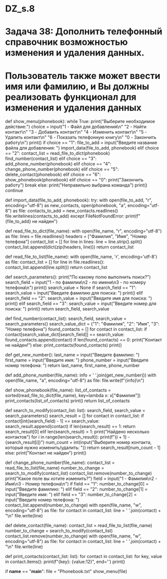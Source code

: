 # DZ_s.8
# Задача 38: Дополнить телефонный справочник возможностью изменения и удаления данных. 
# Пользователь также может ввести имя или фамилию, и Вы должны реализовать функционал для изменения и удаления данных

def show_menu(phonebook):
    while True:
        print("Выберите необходимое действие:")
        choice = input("1 - Файл для добавления\n"
                            "2 - Найти контакт\n"
                            "3 - Добавить контакт\n"
                            "4 - Изменить контакт\n"
                            "5 - Удалить контакт\n"
                            "6 - Показать телефонную книгу\n"
                            "0 - Закончить работу\n")
        print()
        if choice == "1":
            file_to_add = input("Введите название файла для добавления: ")
            import_data(file_to_add, phonebook)
        elif choice == "2":
            contact_list = read_file_to_dict(phonebook)
            find_number(contact_list)
        elif choice == "3":
            add_phone_number(phonebook)
        elif choice == "4":
            change_phone_number(phonebook)
        elif choice == "5":
            delete_contact(phonebook)
        elif choice == "6":
            show_phonebook(phonebook)
        elif choice == "0":
            print("Закончить работу")
            break
        else:
            print("Неправильно выбрана команда")
            print()
            continue

def import_data(file_to_add, phonebook):
    try:
        with open(file_to_add, "r", encoding="utf-8") as new_contacts, open(phonebook, "a", encoding="utf-8") as file:
            contacts_to_add = new_contacts.readlines()
            file.writelines(contacts_to_add)
    except FileNotFoundError:
        print(f"{file_to_add} не найден")

def read_file_to_dict(file_name):
    with open(file_name, "r", encoding="utf-8") as file:
        lines = file.readlines()
    headers = ["Фамилия", "Имя", "Номер телефона"]
    contact_list = []
    for line in lines:
        line = line.strip().split()
        contact_list.append(dict(zip(headers, line)))
    return contact_list

def read_file_to_list(file_name):
    with open(file_name, 'r', encoding='utf-8') as file:
        contact_list = []
        for line in file.readlines():
            contact_list.append(line.split())
    return contact_list

def search_parameters():
    print("По какому полю выполнить поиск?")
    search_field = input("1 - по фамилии\n2 - по имени\n3 - по номеру телефона\n")
    print()
    search_value = None
    if search_field == "1":
        search_value = input("Введите фамилию для поиска: ")
        print()
    elif search_field == "2":
        search_value = input("Введите имя для поиска: ")
        print()
    elif search_field == "3":
        search_value = input("Введите номер для поиска: ")
        print()
    return search_field, search_value

def find_number(contact_list):
    search_field, search_value = search_parameters()
    search_value_dict = {"1": "Фамилия", "2": "Имя", "3": "Номер телефона"}
    found_contacts = []
    for contact in contact_list:
        if contact[search_value_dict[search_field]] == search_value:
            found_contacts.append(contact)
    if len(found_contacts) == 0:
        print("Контакт не найден!")
    else:
        print_contacts(found_contacts)
    print()

def get_new_number():
    last_name = input("Введите фамилию: ")
    first_name = input("Введите имя: ")
    phone_number = input("Введите номер телефона: ")
    return last_name, first_name, phone_number

def add_phone_number(file_name):
    info = ' '.join(get_new_number())
    with open(file_name, "a", encoding="utf-8") as file:
        file.write(f"{info}\n")

def show_phonebook(file_name):
    list_of_contacts = sorted(read_file_to_dict(file_name), key=lambda x: x["Фамилия"])
    print_contacts(list_of_contacts)
    print()
    return list_of_contacts

def search_to_modify(contact_list: list):
    search_field, search_value = search_parameters()
    search_result = []
    for contact in contact_list:
        if contact[int(search_field) - 1] == search_value:
            search_result.append(contact)
    if len(search_result) == 1:
        return search_result[0]
    elif len(search_result) > 1:
        print("Найдено несколько контактов")
        for i in range(len(search_result)):
            print(f"{i + 1} - {search_result[i]}")
        num_count = int(input("Выберите номер контакта, который нужно изменить/удалить: "))
        return search_result[num_count - 1]
    else:
        print("Контакт не найден")
    print()

def change_phone_number(file_name):
    contact_list = read_file_to_list(file_name)
    number_to_change = search_to_modify(contact_list)
    contact_list.remove(number_to_change)
    print("Какое поле вы хотите изменить?")
    field = input("1 - Фамилия\n2 - Имя\n3 - Номер телефона\n")
    if field == "1":
        number_to_change[0] = input("Введите фамилию: ")
    elif field == "2":
        number_to_change[1] = input("Введите имя: ")
    elif field == "3":
        number_to_change[2] = input("Введите номер телефона: ")
    contact_list.append(number_to_change)
    with open(file_name, "w", encoding="utf-8") as file:
        for contact in contact_list:
            line = ' '.join(contact) + "\n"
            file.write(line)

def delete_contact(file_name):
    contact_list = read_file_to_list(file_name)
    number_to_change = search_to_modify(contact_list)
    contact_list.remove(number_to_change)
    with open(file_name, "w", encoding="utf-8") as file:
        for contact in contact_list:
            line = ' '.join(contact) + "\n"
            file.write(line)

def print_contacts(contact_list: list):
    for contact in contact_list:
        for key, value in contact.items():
            print(f"{key}: {value:12}", end='')
        print()

if __name__ == "__main__":
    file = "Phonebook.txt"
    show_menu(file)
